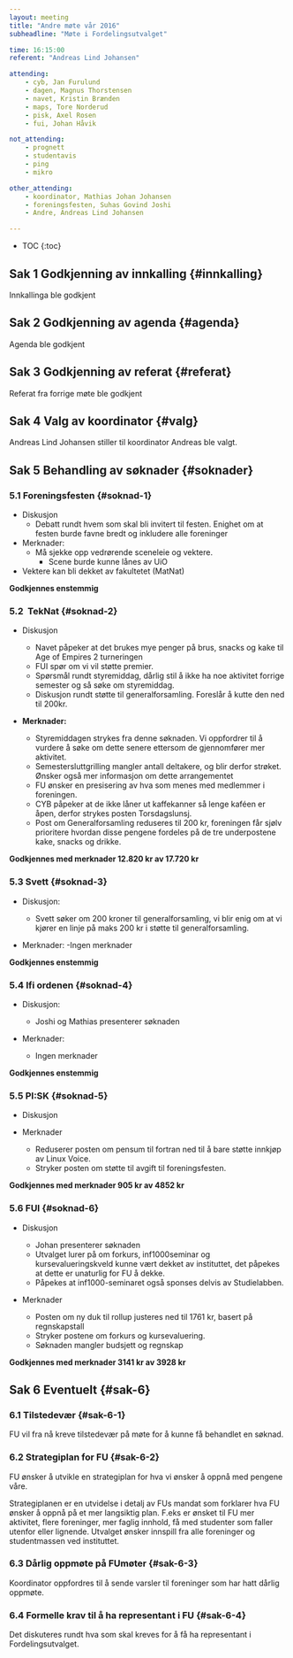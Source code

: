 ```yaml
---
layout: meeting
title: "Andre møte vår 2016"
subheadline: "Møte i Fordelingsutvalget"

time: 16:15:00
referent: "Andreas Lind Johansen"

attending:
    - cyb, Jan Furulund
    - dagen, Magnus Thorstensen
    - navet, Kristin Brænden
    - maps, Tore Norderud
    - pisk, Axel Rosen
    - fui, Johan Håvik

not_attending:
    - prognett
    - studentavis
    - ping
    - mikro

other_attending:
    - koordinator, Mathias Johan Johansen
    - foreningsfesten, Suhas Govind Joshi
    - Andre, Andreas Lind Johansen

---
```

* TOC
{:toc}

## Sak 1 Godkjenning av innkalling {#innkalling}
Innkallinga ble godkjent

## Sak 2 Godkjenning av agenda {#agenda}
Agenda ble godkjent

## Sak 3 Godkjenning av referat {#referat}
Referat fra forrige møte ble godkjent

## Sak 4 Valg av koordinator {#valg}
Andreas Lind Johansen stiller til koordinator
Andreas ble valgt.

## Sak 5 Behandling av søknader {#soknader}
### 5.1 Foreningsfesten {#soknad-1}
- Diskusjon
    - Debatt rundt hvem som skal bli invitert til festen. Enighet om at festen burde favne bredt og inkludere alle foreninger
- Merknader:
    - Må sjekke opp vedrørende sceneleie og vektere.
        - Scene burde kunne lånes av UiO
- Vektere kan bli dekket av fakultetet (MatNat)

**Godkjennes enstemmig**

### 5.2 ­ TekNat {#soknad-2}
- Diskusjon
    - Navet påpeker at det brukes mye penger på brus, snacks og kake til Age of Empires 2­ turneringen
    - FUI spør om vi vil støtte premier.
    - Spørsmål rundt styremiddag, dårlig stil å ikke ha noe aktivitet forrige semester og så søke om styremiddag.
    - Diskusjon rundt støtte til generalforsamling. Foreslår å kutte den ned til 200kr.

- **Merknader:**
    - Styremiddagen strykes fra denne søknaden. Vi oppfordrer til å vurdere å søke om dette senere ettersom de gjennomfører mer aktivitet.
    - Semestersluttgrilling mangler antall deltakere, og blir derfor strøket. Ønsker også mer informasjon om dette arrangementet
    - FU ønsker en presisering av hva som menes med medlemmer i foreningen.
    - CYB påpeker at de ikke låner ut kaffekanner så lenge kaféen er åpen, derfor strykes posten Torsdags­lunsj.
    - Post om Generalforsamling reduseres til 200 kr, foreningen får sjølv prioritere hvordan disse pengene fordeles på de tre underpostene kake, snacks og drikke.

**Godkjennes med merknader 12.820 kr av 17.720 kr**

### 5.3 Svett {#soknad-3}
- Diskusjon:
    - Svett søker om 200 kroner til generalforsamling, vi blir enig om at vi kjører en linje på maks 200 kr i støtte til generalforsamling.

- Merknader:
    -Ingen merknader

**Godkjennes enstemmig**

### 5.4 Ifi ordenen {#soknad-4}
- Diskusjon:
    - Joshi og Mathias presenterer søknaden

- Merknader:
    - Ingen merknader

**Godkjennes enstemmig**

### 5.5 PI:SK {#soknad-5}
- Diskusjon

- Merknader
    - Reduserer posten om pensum til fortran ned til å bare støtte innkjøp av Linux Voice.
    - Stryker posten om støtte til avgift til foreningsfesten.

**Godkjennes med merknader  905 kr av 4852 kr**

### 5.6 FUI {#soknad-6}
-  Diskusjon
    - Johan presenterer søknaden
    - Utvalget lurer på om forkurs, inf1000­seminar og kursevalueringskveld kunne vært dekket av instituttet, det påpekes at dette er unaturlig for FU å dekke.
    - Påpekes at inf1000-seminaret også sponses delvis av Studielabben.

- Merknader
    - Posten om ny duk til rollup justeres ned til 1761 kr, basert på regnskapstall
    - Stryker postene om forkurs og kursevaluering.
    - Søknaden mangler budsjett og regnskap

**Godkjennes med merknader  3141 kr av 3928 kr**

## Sak 6 Eventuelt {#sak-6}
### 6.1 Tilstedevær {#sak-6-1}
FU vil fra nå kreve tilstedevær på møte for å kunne få behandlet en søknad.

### 6.2 Strategiplan for FU {#sak-6-2}
FU ønsker å utvikle en strategiplan for hva vi ønsker å oppnå med pengene våre.

Strategiplanen er en utvidelse i detalj av FUs mandat som forklarer hva FU ønsker å oppnå på et mer langsiktig plan. F.eks er ønsket til FU mer aktivitet, flere foreninger, mer faglig innhold, få med studenter som faller utenfor eller lignende. Utvalget ønsker innspill fra alle foreninger og studentmassen ved instituttet.

### 6.3 Dårlig oppmøte på FU­møter {#sak-6-3}
Koordinator oppfordres til å sende varsler til foreninger som har hatt dårlig oppmøte.

### 6.4 Formelle krav til å ha representant i FU {#sak-6-4}
Det diskuteres rundt hva som skal kreves for å få ha representant i Fordelingsutvalget.
